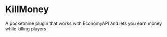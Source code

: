 # KillMoney
A pocketmine plugin that works with EconomyAPI and lets you earn money while killing players
